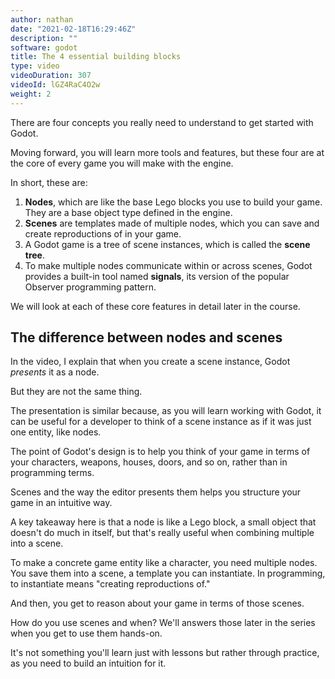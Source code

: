 ```yaml
---
author: nathan
date: "2021-02-18T16:29:46Z"
description: ""
software: godot
title: The 4 essential building blocks
type: video
videoDuration: 307
videoId: lGZ4RaC4O2w
weight: 2
---
```


There are four concepts you really need to understand to get started with Godot.

Moving forward, you will learn more tools and features, but these four are at the core of every game you will make with the engine.

In short, these are:

1. **Nodes**, which are like the base Lego blocks you use to build your game. They are a base object type defined in the engine.
1. **Scenes** are templates made of multiple nodes, which you can save and create reproductions of in your game.
1. A Godot game is a tree of scene instances, which is called the **scene tree**.
1. To make multiple nodes communicate within or across scenes, Godot provides a built-in tool named **signals**, its version of the popular Observer programming pattern.

We will look at each of these core features in detail later in the course.

## The difference between nodes and scenes

In the video, I explain that when you create a scene instance, Godot _presents_ it as a node.

But they are not the same thing.

The presentation is similar because, as you will learn working with Godot, it can be useful for a developer to think of a scene instance as if it was just one entity, like nodes.

The point of Godot's design is to help you think of your game in terms of your characters, weapons, houses, doors, and so on, rather than in programming terms.

Scenes and the way the editor presents them helps you structure your game in an intuitive way.

A key takeaway here is that a node is like a Lego block, a small object that doesn't do much in itself, but that's really useful when combining multiple into a scene.

To make a concrete game entity like a character, you need multiple nodes. You save them into a scene, a template you can instantiate. In programming, to instantiate means "creating reproductions of."

And then, you get to reason about your game in terms of those scenes.

How do you use scenes and when? We'll answers those later in the series when you get to use them hands-on.

It's not something you'll learn just with lessons but rather through practice, as you need to build an intuition for it.
